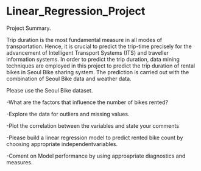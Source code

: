 # Linear_Regression_Project
Project Summary.

Trip duration is the most fundamental measure in all modes of transportation. Hence, it is crucial to predict the trip-time precisely for the advancement of Intelligent Transport Systems (ITS) and traveller information systems. In order to predict the trip duration, data mining techniques are employed in this project to predict the trip duration of rental bikes in Seoul Bike sharing system. The prediction is carried out with the combination of Seoul Bike data and weather data.

Please use the Seoul Bike dataset.

-What are the factors that influence the number of bikes rented?

-Explore the data for outliers and missing values.

-Plot the correlation between the variables and state your comments

-Please build a linear regression model to predict rented bike count by choosing appropriate independentvariables.

-Coment on Model performance by using approapriate diagnostics and measures.